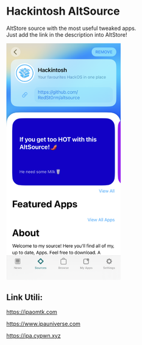 # Hackintosh AltSource

AltStore source with the most useful tweaked apps.  
Just add the link in the description into AltStore!

<img src="screenshot/Home.png" alt="Home" width="300">

## Link Utili:
https://ipaomtk.com

https://www.ipauniverse.com

https://ipa.cypwn.xyz


